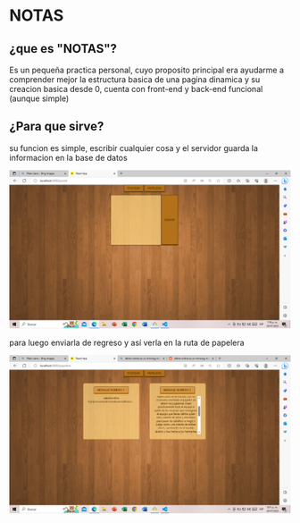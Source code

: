 # NOTAS
## ¿que es "NOTAS"?
Es un pequeña practica personal, cuyo proposito principal era ayudarme a comprender mejor la estructura basica de una pagina dinamica y su creacion basica desde 0, cuenta con front-end y back-end funcional (aunque simple)
## ¿Para que sirve?
su funcion es simple, escribir cualquier cosa y el servidor guarda la informacion en la base de datos

![muestra](capturas/Captura488.png)

para luego enviarla de regreso y así verla en la ruta de papelera

![muestra2](capturas/Captura492.png)

